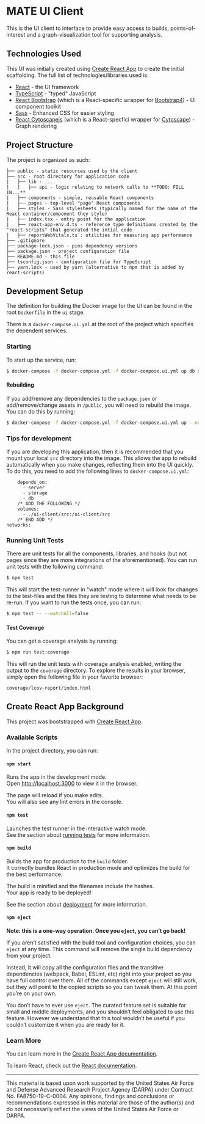 # MATE UI Client

This is the UI client to interface to provide easy access to builds, points-of-interest and a graph-visualization tool for
supporting analysis.

## Technologies Used

This UI was initially created using [Create React App](https://github.com/facebook/create-react-app) to create the initial scaffolding. The full list of technologies/libraries used is:

- [React](https://reactjs.org/) - the UI framework
- [TypeScript](https://www.typescriptlang.org/) - "typed" JavaScript
- [React Bootstrap](https://react-bootstrap.github.io/) (which is a React-specific wrapper for [Bootstrap4](https://getbootstrap.com/docs/4.0/getting-started/introduction/)) - UI component toolkit
- [Sass](https://sass-lang.com/) - Enhanced CSS for easier styling
- [React Cytoscapejs](https://github.com/plotly/react-cytoscapejs) (which is a React-specfici wrapper for [Cytoscape](https://js.cytoscape.org/)) - Graph rendering

## Project Structure

The project is organized as such:

```
├── public - static resources used by the client
├── src - root directory for application code
|   ├── lib - ....
|   |   ├── api - logic relating to network calls to **TODO: FILL IN...**
|   ├── components - simple, reusable React components
|   ├── pages - top-level "page" React components
|   ├── styles - Sass stylesheets (typically named for the name of the React container/component they style)
|   ├── index.tsx - entry point for the application
|   ├── react-app-env.d.ts - reference type definitions created by the "react-scripts" that generated the intial code
|   ├── reportWebVitals.ts`: utilities for measuring app performance
├── .gitignore
├── package-lock.json - pins dependency versions
├── package.json - project configuration file
├── README.md - this file
├── tsconfig.json - configuration file for TypeScript
├── yarn.lock - used by yarn (alternative to npm that is added by react-scripts)
```

## Development Setup

The definition for building the Docker image for the UI can be found in the root `Dockerfile` in the `ui` stage.

There is a `docker-compose.ui.yml` at the root of the project which specifies the dependent services.

### Starting

To start up the service, run:

```bash
$ docker-compose -f docker-compose.yml -f docker-compose.ui.yml up db server storage ui
```

#### Rebuilding

If you add/remove any dependencies to the `package.json` or add/remove/change assets in `/public`, you will need to rebuild the image. You can do this by running:

```bash
$ docker-compose -f docker-compose.yml -f docker-compose.ui.yml up --no-deps --build ui
```

### Tips for development

If you are developing this application, then it is recommended that you mount your local `src` directory into the image. This allows the app to rebuild automatically when you make changes, reflecting them into the UI quickly. To do this, you need to add the following lines to `docker-compose.ui.yml`:

```
    depends_on:
      - server
      - storage
      - db
    /* ADD THE FOLLOWING */
    volumes:
      - ./ui-client/src:/ui-client/src
    /* END ADD */
networks:
```

### Running Unit Tests

There are unit tests for all the components, libraries, and hooks (but not pages since they are more integrations of the aforementioned). You can run unit tests with the following command:

```sh
$ npm test
```

This will start the test-runner in "watch" mode where it will look for changes to the test-files and the files they are testing to determine what needs to be re-run. If you want to run the tests once, you can run:

```sh
$ npm test -- --watchAll=false
```

#### Test Coverage

You can get a coverage analysis by running:

```sh
$ npm run test:coverage
```

This will run the unit tests with coverage analysis enabled, writing the output to the `coverage` directory. To explore the results in your browser, simply open the following file in your favorite browser:

```
coverage/lcov-report/index.html
```

## Create React App Background

This project was bootstrapped with [Create React App](https://github.com/facebook/create-react-app).

### Available Scripts

In the project directory, you can run:

#### `npm start`

Runs the app in the development mode.\
Open [http://localhost:3000](http://localhost:3000) to view it in the browser.

The page will reload if you make edits.\
You will also see any lint errors in the console.

#### `npm test`

Launches the test runner in the interactive watch mode.\
See the section about [running tests](https://facebook.github.io/create-react-app/docs/running-tests) for more information.

#### `npm build`

Builds the app for production to the `build` folder.\
It correctly bundles React in production mode and optimizes the build for the best performance.

The build is minified and the filenames include the hashes.\
Your app is ready to be deployed!

See the section about [deployment](https://facebook.github.io/create-react-app/docs/deployment) for more information.

#### `npm eject`

**Note: this is a one-way operation. Once you `eject`, you can’t go back!**

If you aren’t satisfied with the build tool and configuration choices, you can `eject` at any time. This command will remove the single build dependency from your project.

Instead, it will copy all the configuration files and the transitive dependencies (webpack, Babel, ESLint, etc) right into your project so you have full control over them. All of the commands except `eject` will still work, but they will point to the copied scripts so you can tweak them. At this point you’re on your own.

You don’t have to ever use `eject`. The curated feature set is suitable for small and middle deployments, and you shouldn’t feel obligated to use this feature. However we understand that this tool wouldn’t be useful if you couldn’t customize it when you are ready for it.

### Learn More

You can learn more in the [Create React App documentation](https://facebook.github.io/create-react-app/docs/getting-started).

To learn React, check out the [React documentation](https://reactjs.org/).

---

This material is based upon work supported by the United States Air Force and
Defense Advanced Research Project Agency (DARPA) under
Contract No. FA8750-19-C-0004. Any opinions, findings and conclusions or
recommendations expressed in this material are those of the author(s) and do
not necessarily reflect the views of the United States Air Force or DARPA.
